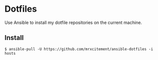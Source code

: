 # Dotfiles

Use Ansible to install my dotfile repositories on the current machine.

## Install

```shell
$ ansible-pull -U https://github.com/mrxcitement/ansible-dotfiles -i hosts
```
